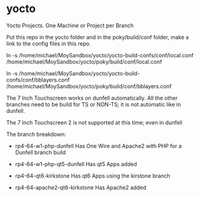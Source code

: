 # yocto
Yocto Projects. One Machine or Project per Branch

Put this repo in the yocto folder and in the poky/build/conf folder, make a link to the config files in this repo.

ln -s /home/michael/MoySandbox/yocto/yocto-build-confs/conf/local.conf /home/michael/MoySandbox/yocto/poky/build/conf/local.conf

ln -s /home/michael/MoySandbox/yocto/yocto-build-confs/conf/bblayers.conf /home/michael/MoySandbox/yocto/poky/build/conf/bblayers.conf

The 7 Inch Touchscreen works on dunfell automatically. All the other branches need to be build for TS or NON-TS; it is not automatic like in dunfell.

The 7 Inch Touchscreen 2 is not supported at this time; even in dunfell

The branch breakdown:

- rp4-64-w1-php-dunfell Has One Wire and Apache2 with PHP for a Dunfell branch build
- rp4-64-w1-php-qt5-dunfell Has qt5 Apps added

- rp4-64-qt6-kirkstone Has qt6 Apps using the kirstone branch
- rp4-64-apache2-qt6-kirkstone Has Apache2 added
